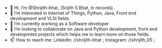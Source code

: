 - 👋 Hi, I’m @Shrijith-bhat, (Srijith S Bhat, in records).
- 👀 I’m interested in Internet of Things, Python, Java, Front end development and VLSI fields.
- 🌱 I’m currently working as a Software developer
- 💞️ I’m looking to collaborate on Java and Python development, front end development projects which helps me to learn more on those fields.
- 📫 How to reach me: LinkedIn: //shrijith-bhat ; Instagram: //shrijith_05 ; 

<!---
Shrijith-bhat/Shrijith-bhat is a ✨ special ✨ repository because its `README.md` (this file) appears on your GitHub profile.
You can click the Preview link to take a look at your changes.
--->
